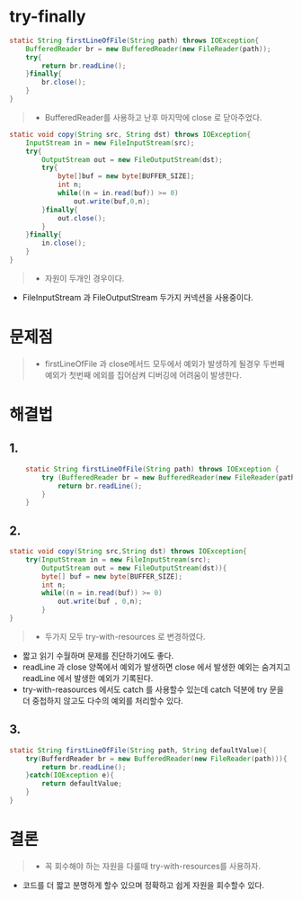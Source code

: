 # try-finally
~~~java
static String firstLineOfFile(String path) throws IOException{
	BufferedReader br = new BufferedReader(new FileReader(path));
    try{
    	return br.readLine();
    }finally{
    	br.close();
    }
}
~~~

>- BufferedReader를 사용하고 난후 마지막에 close 로 닫아주었다.

~~~java
static void copy(String src, String dst) throws IOException{
	InputStream in = new FileInputStream(src);
    try{
    	OutputStream out = new FileOutputStream(dst);
        try{
        	byte[]buf = new byte[BUFFER_SIZE];
            int n;
            while((n = in.read(buf)) >= 0)
            	out.write(buf,0,n);
        }finally{
        	out.close();
        }
    }finally{
    	in.close();
    }
}
~~~

>- 자원이 두개인 경우이다.
- FileInputStream 과 FileOutputStream 두가지 커넥션을 사용중이다.

# 문제점

>- firstLineOfFile 과 close메서드 모두에서 예외가 발생하게 될경우 두번째 예외가 첫번째 에외를 집어삼켜 디버깅에 어려움이 발생한다.

# 해결법

## 1.
~~~java
    static String firstLineOfFile(String path) throws IOException {
        try (BufferedReader br = new BufferedReader(new FileReader(path))) {
            return br.readLine();
        }
    }
~~~

## 2.
~~~java
static void copy(String src,String dst) throws IOException{
	try(InputStream in = new FileInputStream(src);
    	OutputStream out = new FileOutputStream(dst)){
        byte[] buf = new byte[BUFFER_SIZE];
        int n;
        while((n = in.read(buf)) >= 0)
        	out.write(buf , 0,n);
        }
}
~~~

>- 두가지 모두 try-with-resources 로 변경하였다.
- 짧고 읽기 수월하며 문제를 진단하기에도 좋다.
- readLine 과 close 양쪽에서 예외가 발생하면 close 에서 발생한 예외는 숨겨지고 readLine 에서 발생한 예외가 기록된다.
- try-with-reasources 에서도 catch 를 사용할수 있는데 catch 덕분에 try 문을 더 중첩하지 않고도 다수의 예외를 처리할수 있다.

## 3.
~~~java
static String firstLineOfFile(String path, String defaultValue){
	try(BufferdReader br = new BufferedReader(new FileReader(path))){
    	return br.readLine();
    }catch(IOException e){
    	return defaultValue;
    }
}
~~~

# 결론
>- 꼭 회수해야 하는 자원을 다룰때 try-with-resources를 사용하자.
- 코드를 더 짧고 분명하게 할수 있으며 정확하고 쉽게 자원을 회수할수 있다.